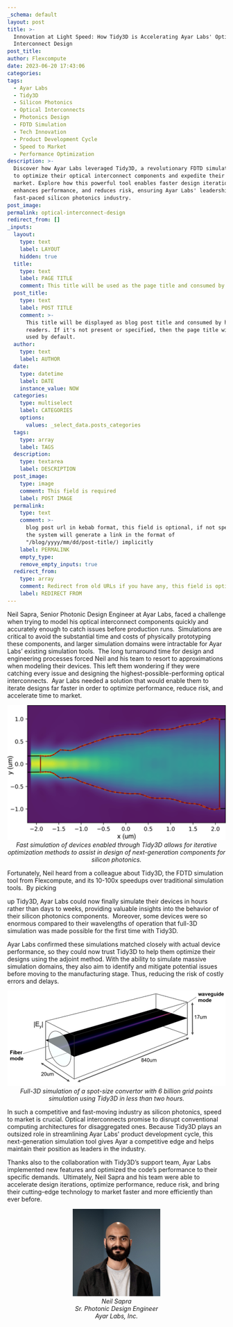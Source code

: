 ```yaml
---
_schema: default
layout: post
title: >-
  Innovation at Light Speed: How Tidy3D is Accelerating Ayar Labs' Optical
  Interconnect Design
post_title:
author: Flexcompute
date: 2023-06-20 17:43:06
categories:
tags:
  - Ayar Labs
  - Tidy3D
  - Silicon Photonics
  - Optical Interconnects
  - Photonics Design
  - FDTD Simulation
  - Tech Innovation
  - Product Development Cycle
  - Speed to Market
  - Performance Optimization
description: >-
  Discover how Ayar Labs leveraged Tidy3D, a revolutionary FDTD simulation tool,
  to optimize their optical interconnect components and expedite their time to
  market. Explore how this powerful tool enables faster design iterations,
  enhances performance, and reduces risk, ensuring Ayar Labs' leadership in the
  fast-paced silicon photonics industry.
post_image:
permalink: optical-interconnect-design
redirect_from: []
_inputs:
  layout:
    type: text
    label: LAYOUT
    hidden: true
  title:
    type: text
    label: PAGE TITLE
    comment: This title will be used as the page title and consumed by search engine
  post_title:
    type: text
    label: POST TITLE
    comment: >-
      This title will be displayed as blog post title and consumed by human
      readers. If it's not present or specified, then the page title will be
      used by default.
  author:
    type: text
    label: AUTHOR
  date:
    type: datetime
    label: DATE
    instance_value: NOW
  categories:
    type: multiselect
    label: CATEGORIES
    options:
      values: _select_data.posts_categories
  tags:
    type: array
    label: TAGS
  description:
    type: textarea
    label: DESCRIPTION
  post_image:
    type: image
    comment: This field is required
    label: POST IMAGE
  permalink:
    type: text
    comment: >-
      blog post url in kebab format, this field is optional, if not specified,
      the system will generate a link in the format of
      "/blog/yyyy/mm/dd/post-title/) implicitly
    label: PERMALINK
    empty_type:
    remove_empty_inputs: true
  redirect_from:
    type: array
    comment: Redirect from old URLs if you have any, this field is optional.
    label: REDIRECT FROM
---
```

Neil Sapra, Senior Photonic Design Engineer at Ayar Labs, faced a challenge when trying to model his optical interconnect components quickly and accurately enough to catch issues before production runs.&nbsp; Simulations are critical to avoid the substantial time and costs of physically prototyping these components, and larger simulation domains were intractable for Ayar Labs’ existing simulation tools.&nbsp; The long turnaround time for design and engineering processes forced Neil and his team to resort to approximations when modeling their devices. This left them wondering if they were catching every issue and designing the highest-possible-performing optical interconnects.&nbsp; Ayar Labs needed a solution that would enable them to iterate designs far faster in order to optimize performance, reduce risk, and accelerate time to market.

<center><img width="606" src="/uploads/picture1-1.png" /></center>

<center><i>Fast simulation of devices enabled through Tidy3D allows for iterative optimization methods to assist in design of next-generation components for silicon photonics.</i></center>


Fortunately, Neil heard from a colleague about Tidy3D, the FDTD simulation tool from Flexcompute, and its 10-100x speedups over traditional simulation tools.&nbsp; By picking

up Tidy3D, Ayar Labs could now finally simulate their devices in hours rather than days to weeks, providing valuable insights into the behavior of their silicon photonics components.&nbsp; Moreover, some devices were so enormous compared to their wavelengths of operation that full-3D simulation was made possible for the first time with Tidy3D.

Ayar Labs confirmed these simulations matched closely with actual device performance, so they could now trust Tidy3D to help them optimize their designs using the adjoint method. With the ability to simulate massive simulation domains, they also aim to identify and mitigate potential issues before moving to the manufacturing stage. Thus, reducing the risk of costly errors and delays.

<center><img width="606" src="/uploads/picture2.png" /></center>

<center><i>Full-3D simulation of a spot-size convertor with 6 billion grid points simulation using Tidy3D in less than two hours.</i></center>

In such a competitive and fast-moving industry as silicon photonics, speed to market is crucial. Optical interconnects promise to disrupt conventional computing architectures for disaggregated ones. Because Tidy3D plays an outsized role in streamlining Ayar Labs' product development cycle, this next-generation simulation tool gives Ayar a competitive edge and helps maintain their position as leaders in the industry.

Thanks also to the collaboration with Tidy3D’s support team, Ayar Labs implemented new features and optimized the code’s performance to their specific demands.&nbsp; Ultimately, Neil Sapra and his team were able to accelerate design iterations, optimize performance, reduce risk, and bring their cutting-edge technology to market faster and more efficiently than ever before.

<center><img width="202" src="/uploads/img-1401-copy-2.jpg" /></center>

<center><i>Neil Sapra </i></center>

<center><i>Sr. Photonic Design Engineer </i></center>

<center><i>Ayar Labs, Inc. </i></center>